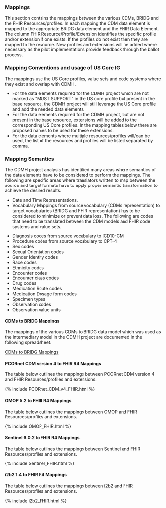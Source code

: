 ### Mappings

This section contains the mappings between the various CDMs, BRIDG and the FHIR Resources/profiles. In each mapping the CDM data element is mapped to the appropriate BRIDG data element and the FHIR Data Element. The column FHIR Resource/Profile/Extension identifies the specific profile and/or extension if one exists. If the profiles do not exist then they are mapped to the resource. New profiles and extensions will be added where necessary as the pilot implementations provide feedback through the ballot process.

### Mapping Conventions and usage of US Core IG

The mappings use the US Core profiles, value sets and code systems where they exist and overlap with CDMH. 

* For the data elements required for the CDMH project which are not marked as "MUST SUPPORT" in the US core profile but present in the base resource, the CDMH project will still leverage the US Core profile and add the needed data elements.
* For the data elements required for the CDMH project, but are not present in the base resource, extensions will be added to the corresponding US Core profiles. In the mapping tables below there are proposed names to be used for these extensions. 
* For the data elements where multiple resources/profiles will/can be used, the list of the resources and profiles will be listed separated by comma.


### Mapping Semantics

The CDMH project analysis has identified many areas where semantics of the data elements have to be considered to perform the mappings. The following are specific areas where translators written to map between the source and target formats have to apply proper semantic transformation to achieve the desired results. 
* Date and Time Representations.
* Vocabulary Mappings from source vocabulary (CDMs representation) to target vocabularies (BRIDG and FHIR representation) has to be considered to minimize or prevent data loss. The following are codes that need to be translated between the CDM models and FHIR code systems and value sets.
- Diagnosis codes from source vocabulary to ICD10-CM
- Procedure codes from source vocabulary to CPT-4
- Sex codes
- Sexual Orientation codes
- Gender Identity codes
- Race codes
- Ethnicity codes
- Encounter codes
- Encounter class codes
- Drug codes
- Medication Route codes
- Medication Dosage form codes
- Specimen types
- Observation codes
- Observation value units

#### CDMs to BRIDG Mappings 

The mappings of the various CDMs to BRIDG data model which was used as the intermediary model in the CDMH project are documented in the following spreadsheet.

[CDMs to BRIDG Mappings](https://drive.google.com/file/d/194nwCX3dBMU7cfCO8no7XFVHA6I3WlYm/view?usp=sharing)



#### PCORnet CDM version 4 to FHIR R4 Mappings

The table below outlines the mappings between PCORnet CDM version 4 and FHIR Resources/profiles and extensions.


{% include PCORnet_CDM_v4_FHIR.html %}



#### OMOP 5.2 to FHIR R4 Mappings

The table below outlines the mappings between OMOP and FHIR Resources/profiles and extensions.


{% include OMOP_FHIR.html %}



#### Sentinel 6.0.2 to FHIR R4 Mappings

The table below outlines the mappings between Sentinel and FHIR Resources/profiles and extensions.


{% include Sentinel_FHIR.html %}



#### i2b2 1.4 to FHIR R4 Mappings

The table below outlines the mappings between i2b2 and FHIR Resources/profiles and extensions.


{% include i2b2_FHIR.html %}


<br />

